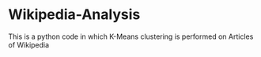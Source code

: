 # Wikipedia-Analysis
This is a python code in which K-Means clustering is performed on Articles of Wikipedia 
